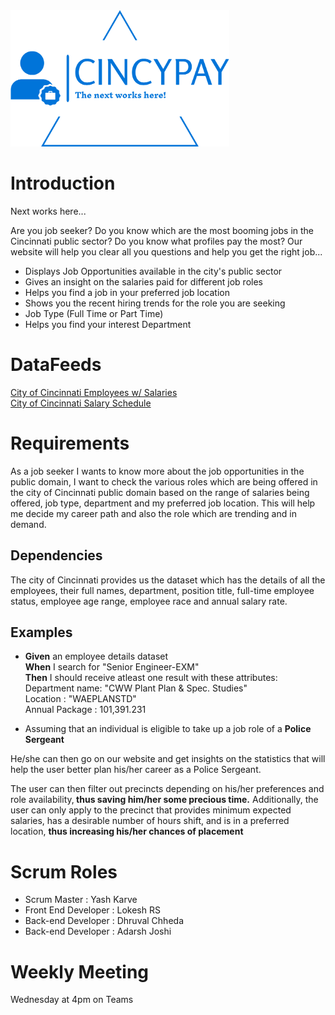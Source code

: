 <img src="https://github.com/dhruval-01/IS7024/blob/master/logo-no-background.png" width="350" alt="accessibility text">

# Introduction
Next works here...

Are you job seeker? Do you know which are the most booming jobs in the Cincinnati public sector? Do you know what profiles pay the most? Our website will help you clear all you questions and help you get the right job...

* Displays Job Opportunities available in the city's public sector  
* Gives an insight on the salaries paid for different job roles
* Helps you find a job in your preferred job location 
* Shows you the recent hiring trends for the role you are seeking
* Job Type (Full Time or Part Time)
* Helps you find your interest Department

# DataFeeds

<a href="https://data.cincinnati-oh.gov/Efficient-Service-Delivery/City-of-Cincinnati-Employees-w-Salaries/wmj4-ygbf">City of Cincinnati Employees w/ Salaries</a><br/>
<a href="https://data.cincinnati-oh.gov/Efficient-Service-Delivery/City-of-Cincinnati-Salary-Schedule/yaws-h72m">City of Cincinnati Salary Schedule</a>

# Requirements
As a job seeker I wants to know more about the job opportunities in the public domain, I want to check the various roles which are being offered in the city of Cincinnati public domain based on the range of salaries being offered, job type, department and my preferred job location. This will help me decide my career path and also the role which are trending and in demand.

## Dependencies

The city of Cincinnati provides us the dataset which has the details of all the employees, their full names, department, position title, full-time employee status, employee age range, employee race and annual salary rate.

## Examples

* <strong>Given</strong> an employee details dataset <br>
   <strong>When</strong> I search for "Senior Engineer-EXM" <br>
   <strong>Then</strong> I should receive atleast one result with these attributes:<br>
   Department name: "CWW Plant Plan & Spec. Studies"<br>
   Location : "WAEPLANSTD"	<br>
   Annual Package : 101,391.231 <br>
   
* Assuming that an individual is eligible to take up a job role of a <strong>Police Sergeant</strong> 

He/she can then go on our website and get insights on the statistics that will help the user better plan his/her career as a Police Sergeant.

The user can then filter out precincts depending on his/her preferences and role availability,<strong> thus saving him/her some precious time.</strong> Additionally, the user can only apply to the precinct that provides minimum expected salaries, has a desirable number of hours shift, and is in a preferred location, <strong>thus increasing his/her chances of placement</strong>
   

# Scrum Roles

* Scrum Master : Yash Karve
* Front End Developer : Lokesh RS
* Back-end Developer : Dhruval Chheda
* Back-end Developer : Adarsh Joshi

# Weekly Meeting
 
 Wednesday at 4pm on Teams



